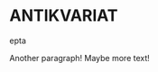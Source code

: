 <html>

<head>

  <title>CHERDANTIQUE</title>
 
</head>

<body>
 
 <h1>ANTIKVARIAT</h1>
  
<p>epta</p>
 
 <p>Another paragraph!  Maybe more text!</p>

</body>

</html>

